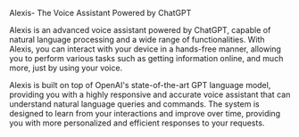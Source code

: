 Alexis- The Voice Assistant Powered by ChatGPT

Alexis is an advanced voice assistant powered by ChatGPT, capable of natural language processing and a wide range of functionalities. With Alexis, you can interact with your device in a hands-free manner, allowing you to perform various tasks such as getting information online, and much more, just by using your voice.

Alexis is built on top of OpenAI's state-of-the-art GPT language model, providing you with a highly responsive and accurate voice assistant that can understand natural language queries and commands. The system is designed to learn from your interactions and improve over time, providing you with more personalized and efficient responses to your requests.
